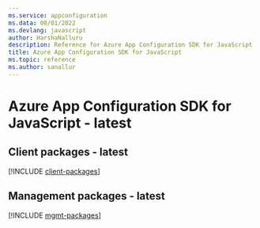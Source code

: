 ```yaml
---
ms.service: appconfiguration
ms.data: 08/01/2022
ms.devlang: javascript
author: HarshaNalluru
description: Reference for Azure App Configuration SDK for JavaScript
title: Azure App Configuration SDK for JavaScript
ms.topic: reference
ms.author: sanallur
---
```

# Azure App Configuration SDK for JavaScript - latest

## Client packages - latest
[!INCLUDE [client-packages](app-configuration-client-index.md)]
## Management packages - latest
[!INCLUDE [mgmt-packages](app-configuration-mgmt-index.md)]